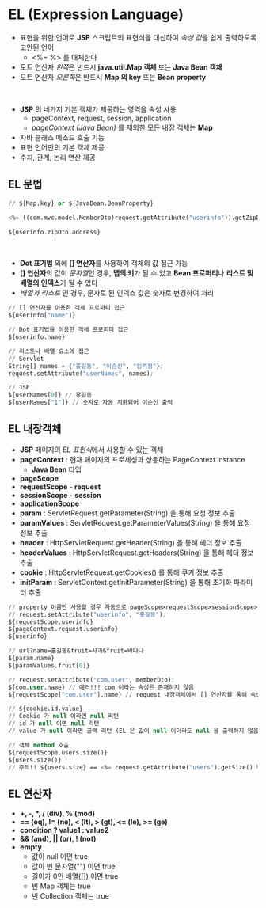 # EL (Expression Language)
* 표현을 위한 언어로 **JSP** 스크립트의 표현식을 대신하여 *속성 값*을 쉽게 출력하도록 고안된 언어
  * <%= %> 를 대체한다
* 도트 연산자 *왼쪽*은 반드시 **java.util.Map 객체** 또는 **Java Bean 객체**
* 도트 연산자 *오른쪽*은 반드시 **Map 의 key** 또는 **Bean property**
<br/>

* **JSP** 의 네가지 기본 객체가 제공하는 영역을 속성 사용
  * pageContext, request, session, application
  * *pageContext (Java Bean)* 를 제외한 모든 내장 객체는 **Map**
* 자바 클래스 메소드 호출 기능
* 표현 언어만의 기본 객체 제공
* 수치, 관계, 논리 연산 제공

## EL 문법
```el
// ${Map.key} or ${JavaBean.BeanProperty}

<%= ((com.mvc.model.MemberDto)request.getAttribute("userinfo")).getZipDto().getAddress() %>

${userinfo.zipDto.address}
```
<br/>

* **Dot 표기법** 외에 **\[] 연산자**를 사용하여 객체의 값 접근 가능
* **\[] 연산자**의 값이 *문자열*인 경우, **맵의 키**가 될 수 있고 **Bean 프로퍼티**나 **리스트 및 배열의 인덱스**가 될 수 있다
* *배열과 리스트* 인 경우, 문자로 된 인덱스 값은 숫자로 변경하여 처리
```el
// [] 연산자를 이용한 객체 프로퍼티 접근
${userinfo["name"]}

// Dot 표기법을 이용한 객체 프로퍼티 접근
${userinfo.name}

// 리스트나 배열 요소에 접근
// Servlet
String[] names = {"홍길동", "이순신", "임꺽정"};
request.setAttribute("userNames", names);

// JSP
${userNames[0]} // 홍길동
${userNames["1"]} // 숫자로 자동 치환되어 이순신 출력
```

## EL 내장객체
* **JSP** 페이지의 *EL 표현식*에서 사용할 수 있는 객체
* **pageContext** : 현재 페이지의 프로세싱과 상응하는 PageContext instance
  * **Java Bean** 타입
* **pageScope**
* **requestScope** - **request**
* **sessionScope** - **session**
* **applicationScope**
* **param** : ServletRequest.getParameter(String) 을 통해 요청 정보 추출
* **paramValues** : ServletRequest.getParameterValues(String) 을 통해 요청 정보 추출
* **header** : HttpServletRequest.getHeader(String) 을 통해 헤더 정보 추출
* **headerValues** : HttpServletRequest.getHeaders(String) 을 통해 헤더 정보 추출
* **cookie** : HttpServletRequest.getCookies() 를 통해 쿠키 정보 추출
* **initParam** : ServletContext.getInitParameter(String) 을 통해 초기화 파라미터 추출

```el
// property 이름만 사용할 경우 자동으로 pageScope>requestScope>sessionScope>applicationScope 순으로 객체를 찾는다
// request.setAttribute("userinfo", "홍길동");
${requestScope.userinfo}
${pageContext.request.userinfo}
${userinfo}

// url?name=홍길동&fruit=사과&fruit=바나나
${param.name}
${paramValues.fruit[0]}

// request.setAttribute("com.user", memberDto);
${com.user.name} // 에러!!! com 이라는 속성은 존재하지 않음
${requestScope["com.user"].name} // request 내장객체에서 [] 연산자를 통해 속성 접근

// ${cookie.id.value}
// Cookie 가 null 이라면 null 리턴
// id 가 null 이면 null 리턴
// value 가 null 이라면 공백 리턴 (EL 은 값이 null 이더라도 null 을 출력하지 않음)

// 객체 method 호출
${requestScope.users.size()}
${users.size()}
// 주의!! ${users.size} == <%= request.getAttribute("users").getSize() %> (getter 이다)
```

## EL 연산자
* **+, -, \*, / (div), % (mod)**
* **== (eq), != (ne), < (lt), > (gt), <= (le), >= (ge)**
* **condition ? value1 : value2**
* **&& (and), || (or), ! (not)**
* **empty**
  * 값이 null 이면 true
  * 값이 빈 문자열("") 이면 true
  * 길이가 0인 배열(\[]) 이면 true
  * 빈 Map 객체는 true
  * 빈 Collection 객체는 true
